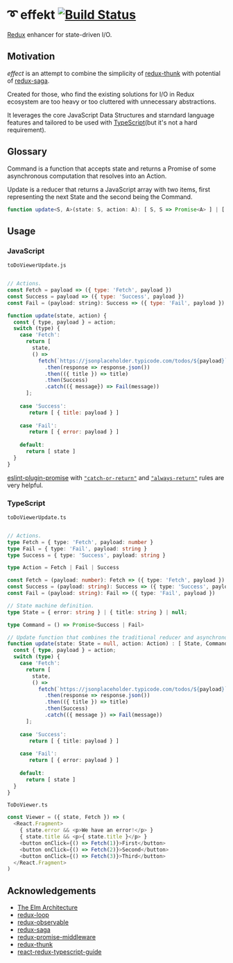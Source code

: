 # ➰ effekt [![Build Status](https://travis-ci.org/halfzebra/effekt.svg?branch=master)](https://travis-ci.org/halfzebra/effekt)

[Redux](https://redux.js.org/) enhancer for state-driven I/O.

## Motivation

_effect_ is an attempt to combine the simplicity of [redux-thunk](https://github.com/reduxjs/redux-thunk) with potential of [redux-saga](https://github.com/redux-saga/redux-saga).

Created for those, who find the existing solutions for I/O in Redux ecosystem are too heavy or too cluttered with unnecessary abstractions.

It leverages the core JavaScript Data Structures and starndard language features and tailored to be used with [TypeScript](#typescript)(but it's not a hard requirement).

## Glossary

Command is a function that accepts state and returns a Promise of some asynchronous computation that resolves into an Action.

Update is a reducer that returns a JavaScript array with two items, first representing the next State and the second being the Command.

```typescript
function update<S, A>(state: S, action: A): [ S, S => Promise<A> ] | [  S ]
```

## Usage

### JavaScript

`toDoViewerUpdate.js`
```js

// Actions.
const Fetch = payload => ({ type: 'Fetch', payload })
const Success = payload => ({ type: 'Success', payload })
const Fail = (payload: string): Success => ({ type: 'Fail', payload })

function update(state, action) {
  const { type, payload } = action;
  switch (type) {
    case 'Fetch':
      return [
        state,
        () =>
          fetch(`https://jsonplaceholder.typicode.com/todos/${payload}`)
            .then(response => response.json())
            .then(({ title }) => title)
            .then(Success)
            .catch(({ message}) => Fail(message))
      ];
      
    case 'Success':
       return [ { title: payload } ]
      
    case 'Fail':
       return [ { error: payload } ]
      
    default:
      return [ state ]
  }
}
```

[eslint-plugin-promise](https://github.com/xjamundx/eslint-plugin-promise) with [`"catch-or-return"`](https://github.com/xjamundx/eslint-plugin-promise/blob/master/docs/rules/catch-or-return.md) and [`"always-return"`](https://github.com/xjamundx/eslint-plugin-promise/blob/master/docs/rules/always-return.md) rules are very helpful.

### TypeScript

`toDoViewerUpdate.ts`
```typescript

// Actions.
type Fetch = { type: 'Fetch', payload: number }
type Fail = { type: 'Fail', payload: string }
type Success = { type: 'Success', payload: string }

type Action = Fetch | Fail | Success

const Fetch = (payload: number): Fetch => ({ type: 'Fetch', payload })
const Success = (payload: string): Success => ({ type: 'Success', payload })
const Fail = (payload: string): Fail => ({ type: 'Fail', payload })

// State machine definition.
type State = { error: string } | { title: string } | null;

type Command = () => Promise<Success | Fail>

// Update function that combines the traditional reducer and asynchronous command.
function update(state: State = null, action: Action) : [ State, Command ] | [ State ] {
  const { type, payload } = action;
  switch (type) {
    case 'Fetch':
      return [
        state,
        () =>
          fetch(`https://jsonplaceholder.typicode.com/todos/${payload}`)
            .then(response => response.json())
            .then(({ title }) => title)
            .then(Success)
            .catch(({ message }) => Fail(message))
      ];
      
    case 'Success':
       return [ { title: payload } ]
      
    case 'Fail':
       return [ { error: payload } ]
      
    default:
      return [ state ]
  }
}
```

`ToDoViewer.ts`
```typescript
const Viewer = ({ state, Fetch }) => (
  <React.Fragment>
    { state.error && <p>We have an error!</p> }
    { state.title && <p>{ state.title }</p> }
    <button onClick={() => Fetch(1)}>First</button>
    <button onClick={() => Fetch(2)}>Second</button>
    <button onClick={() => Fetch(3)}>Third</button>
  </React.Fragment>
)
```

## Acknowledgements
- [The Elm Architecture](https://guide.elm-lang.org/architecture/)
- [redux-loop](https://github.com/redux-loop/redux-loop)
- [redux-observable](https://redux-observable.js.org/)
- [redux-saga](https://github.com/redux-saga/redux-saga)
- [redux-promise-middleware](https://github.com/pburtchaell/redux-promise-middleware)
- [redux-thunk](https://github.com/reduxjs/redux-thunk)
- [react-redux-typescript-guide](https://github.com/piotrwitek/react-redux-typescript-guide)
